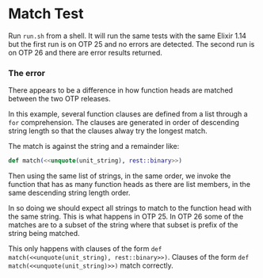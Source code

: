 # Match Test

Run `run.sh` from a shell. It will run the same tests with the same Elixir 1.14 but the first run is on OTP 25 and no errors are detected. 
The second run is on OTP 26 and there are error results returned.

### The error

There appears to be a difference in how function heads are matched between the two OTP releases.  

In this example, several function clauses are defined from a list through a `for` comprehension. 
The clauses are generated in order of descending string length so that the clauses alway try
the longest match.

The match is against the string and a remainder like:
```elixir
def match(<<unquote(unit_string), rest::binary>>)
```

Then using the same list of strings, in the same order, we invoke the function that has as
many function heads as there are list members, in the same descending string length order.

In so doing we should expect all strings to match to the function head with the same string.
This is what happens in OTP 25. In OTP 26 some of the matches are to a subset of the string 
where that subset is prefix of the string being matched.

This only happens with clauses of the form `def match(<<unquote(unit_string), rest::binary>>)`.
Clauses of the form `def match(<<unquote(unit_string)>>)` match correctly.



